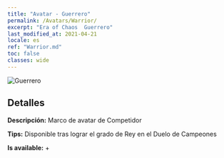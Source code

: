 ```yaml
---
title: "Avatar - Guerrero"
permalink: /Avatars/Warrior/
excerpt: "Era of Chaos  Guerrero"
last_modified_at: 2021-04-21
locale: es
ref: "Warrior.md"
toc: false
classes: wide
---
```

 ![Guerrero](/images/a/avatarFrame_1.png)

## Detalles

 **Descripción:** Marco de avatar de Competidor 

 **Tips:** Disponible tras lograr el grado de Rey en el Duelo de Campeones 

 **Is available:**  + 

